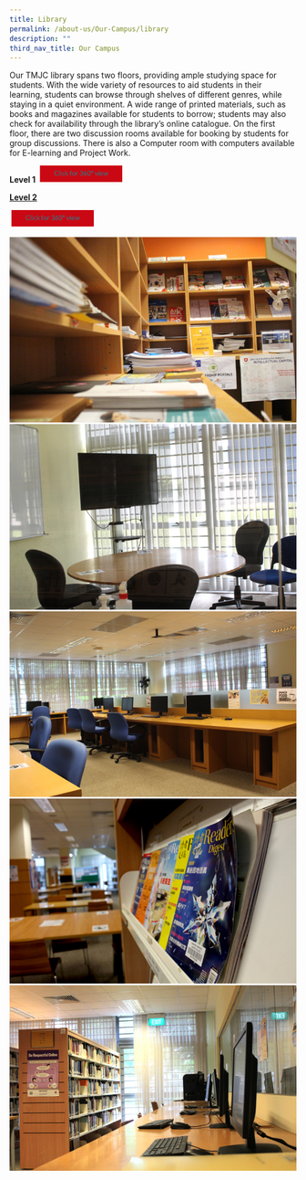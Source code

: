 ```yaml
---
title: Library
permalink: /about-us/Our-Campus/library
description: ""
third_nav_title: Our Campus
---
```

Our TMJC library spans two floors, providing ample studying space for students. With the wide variety of resources to aid students in their learning, students can browse through shelves of different genres, while staying in a quiet environment. A wide range of printed materials, such as books and magazines available for students to borrow; students may also check for availability through the library’s online catalogue. On the first floor, there are two discussion rooms available for booking by students for group discussions. There is also a Computer room with computers available for E-learning and Project Work.

<b>Level 1</b>
<a href="https://teliportme.com/view/1835934?utm_medium=android&utm_source=share-panorama">
<img src="/images/click%20here.png"  
     style="width:30%">
	
<b>Level 2</b>
	
<a href="https://teliportme.com/view/1835930?utm_medium=android&utm_source=share-panorama">
<img src="/images/click%20here.png"  
     style="width:30%">
	
![](/images/lib1.jpeg)
![](/images/lib2.jpeg)
![](/images/lib3.jpeg)
![](/images/lib4.jpeg)
![](/images/lib5.jpeg)